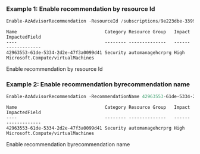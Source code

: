 ### Example 1: Enable recommendation by resource Id
```powershell
Enable-AzAdvisorRecommendation -ResourceId /subscriptions/9e223dbe-3399-4e19-88eb-0975f02ac87f/resourcegroups/automanagehcrprg/providers/microsoft.compute/virtualmachines/arcbox-capi-mgmt/providers/Microsoft.Advisor/recommendations/42963553-61de-5334-2d2e-47f3a0099d41
```

```output
Name                                 Category Resource Group   Impact ImpactedField
----                                 -------- --------------   ------ -------------
42963553-61de-5334-2d2e-47f3a0099d41 Security automanagehcrprg High   Microsoft.Compute/virtualMachines
```

Enable recommendation by resource Id

### Example 2: Enable recommendation byrecommendation name
```powershell
Enable-AzAdvisorRecommendation -RecommendationName 42963553-61de-5334-2d2e-47f3a0099d41
```

```output
Name                                 Category Resource Group   Impact ImpactedField
----                                 -------- --------------   ------ -------------
42963553-61de-5334-2d2e-47f3a0099d41 Security automanagehcrprg High   Microsoft.Compute/virtualMachines
```

Enable recommendation byrecommendation name

